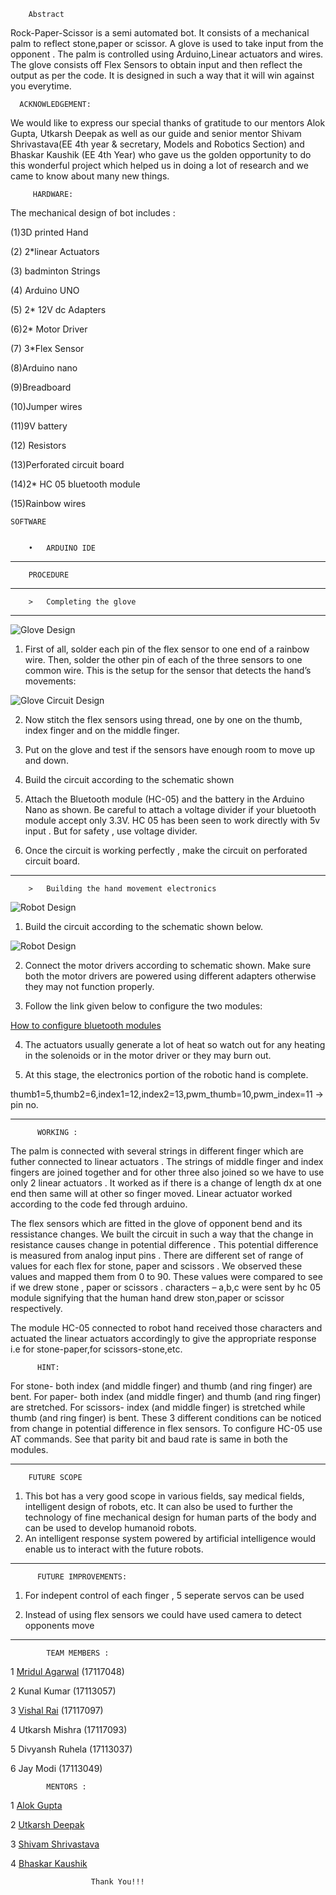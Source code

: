 
        Abstract

Rock-Paper-Scissor is a semi automated bot. It consists of a mechanical palm to reflect stone,paper or scissor. A glove is used to take input from the opponent . The palm is controlled using Arduino,Linear actuators and wires. The glove consists off Flex Sensors to obtain input and then reflect the output as per the code. It is designed in such a way that it will win against you everytime.

      ACKNOWLEDGEMENT:

We would like to express our special thanks of gratitude to our mentors Alok Gupta, Utkarsh Deepak as well as our guide and senior mentor Shivam Shrivastava(EE 4th year & secretary, Models and Robotics Section) and Bhaskar Kaushik (EE 4th Year) who gave us the golden opportunity to do this wonderful project which helped us in doing a lot of research and we came to know about many new things.

         HARDWARE:

The mechanical design of bot includes :

 (1)3D printed Hand

(2) 2*linear Actuators

(3) badminton Strings

(4) Arduino  UNO

(5) 2*	12V dc Adapters

(6)2* Motor Driver

(7) 3*Flex Sensor

(8)Arduino nano

(9)Breadboard

(10)Jumper wires

(11)9V battery		

(12) Resistors		
		
(13)Perforated circuit board

(14)2* HC 05 bluetooth module

(15)Rainbow wires

    SOFTWARE

        
        •	ARDUINO IDE


----------------------------------------------------------------------------------------------------------------------------------------

        PROCEDURE		
         
----------------------------------------------------------------------------------------------------------------------------------------
	 
		>	Completing the glove
	     
----------------------------------------------------------------------------------------------------------------------------------------


![Glove Design](https://github.com/adityavishal/Game-Playing-Bot_MaRS.IITR/blob/master/Images/Project%20Images/Glove%20Design.jpg?raw=true)
	     

1.	First of all, solder each pin of the flex sensor to one end of a rainbow wire. Then, solder the other pin of each of the three 		sensors to one common wire.
	This is the setup for the sensor that detects the hand’s movements:

![Glove Circuit Design](https://github.com/adityavishal/Game-Playing-Bot_MaRS.IITR/blob/master/Images/Circuit%20Diagrams/flex_circuit.jpg?raw=true)

2.	Now stitch the flex sensors using thread, one by one on the thumb, index finger and on the middle finger.

3.	Put on the glove and test if the sensors have enough room to move up and down.

4.	Build the circuit according to the schematic shown

5.	Attach the Bluetooth module (HC-05) and the battery in the Arduino Nano as shown. Be careful to attach a voltage divider if your 
	bluetooth module accept only 3.3V. HC 05 has been seen to work directly with 5v input . But for safety , use  voltage divider.

6.	Once the circuit is working perfectly , make the circuit on perforated circuit board.

---------------------------------------------------------------------------------------------------------------------------------------

		>	Building the hand movement electronics
		
![Robot Design](https://github.com/adityavishal/Game-Playing-Bot_MaRS.IITR/blob/master/Images/Project%20Images/Robot%20Hand.jpg?raw=true)

1.	 Build the circuit according to the schematic shown below.

![Robot Design](https://github.com/adityavishal/Game-Playing-Bot_MaRS.IITR/blob/master/Images/Circuit%20Diagrams/bot_hand_circuit.jpg?raw=true)

2.	Connect the motor drivers according to schematic shown. Make sure both the motor drivers are powered using different adapters 		otherwise they may not function properly.

3.	Follow the link given below to configure the two modules:

[How to configure bluetooth modules](https://howtomechatronics.com/tutorials/arduino/how-to-configure-pair-two-hc-05-bluetooth-module-master-slave-commands/)

4.	The actuators usually generate a lot of heat so watch out for any heating in the solenoids or in the motor driver or they may 		burn out.

5.	At this stage, the electronics portion of the robotic hand is complete.



thumb1=5,thumb2=6,index1=12,index2=13,pwm_thumb=10,pwm_index=11		-> pin no.

---------------------------------------------------------------------------------------------------------------------------------------

          WORKING :

The palm is connected with several strings in different finger which are futher connected to linear actuators . The strings of middle finger and index fingers are joined together and for other three also joined so we have to use only 2 linear actuators . It worked as if there is a change of length dx at one end then same will at other so finger moved. Linear actuator worked according to the code fed through arduino.

The flex sensors which are fitted in the glove of opponent bend and its ressistance changes. We built the circuit in such a way that the change in resistance causes change in potential difference . This potential difference is measured from analog input pins . There are different set of range of values for each flex for stone, paper and scissors . We observed these values and mapped them from 0 to 90. These values were compared to see if we drew stone , paper or scissors . characters – a,b,c  were sent by hc 05 module signifying that the human hand drew ston,paper or scissor respectively.

The module HC-05 connected to robot hand received those characters and actuated the linear actuators accordingly to give the appropriate response i.e for stone-paper,for scissors-stone,etc.

          HINT: 


For stone- both index (and middle finger) and thumb (and ring finger) are bent.
For paper- both index (and middle finger) and thumb (and ring finger)  are stretched.
For scissors- index (and middle finger)  is stretched while thumb (and ring finger) is bent.
These 3 different conditions can be noticed from change in potential difference in flex sensors. 
To configure HC-05 use AT commands. See that parity bit and baud rate is same in both the modules.

---------------------------------------------------------------------------------------------------------------------------------------
        FUTURE SCOPE

1.	This bot has a very good scope in various fields, say medical fields, intelligent design of robots, etc. It can also be used to 	further the technology of fine mechanical design for human parts of the body and can be used to develop humanoid robots.
2.	An intelligent response system powered by artificial intelligence would enable us to interact with the future robots.


---------------------------------------------------------------------------------------------------------------------------------------

          FUTURE IMPROVEMENTS:

1. 	For indepent control of each finger , 5 seperate servos can be used

2. 	Instead of using flex sensors we could have used camera to detect opponents move

---------------------------------------------------------------------------------------------------------------------------------------

            TEAM MEMBERS :

1 [Mridul Agarwal](https://www.facebook.com/mridul.agarwal.712)	(17117048)

2 Kunal Kumar		(17113057)

3 [Vishal Rai](https://www.facebook.com/a.adityavishal)		(17117097)

4 Utkarsh Mishra	(17117093)

5 Divyansh Ruhela	(17113037)

6 Jay Modi		(17113049)

            MENTORS :

1 [Alok Gupta](https://www.facebook.com/profile.php?id=100012330910173)

2 [Utkarsh Deepak](https://www.facebook.com/utkarshdeepak23)

3 [Shivam Shrivastava](https://www.facebook.com/profile.php?id=100005093531213&ref=br_rs)

4 [Bhaskar Kaushik](https://www.facebook.com/profile.php?id=100005366476528&ref=br_rs)

                      Thank You!!!

